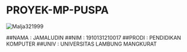 # PROYEK-MP-PUSPA
<p align="left"> <img src="https://medium.com/@okssaami/manajemen-proyek-dan-tim-dalam-pengembangan-perangkat-lunak-7a72e5f1ac5d" alt="Malja321999" /> </p>

##NAMA  : JAMALUDIN
##NIM   : 1910131210017
##PRODI : PENDIDIKAN KOMPUTER
##UNIV    : UNIVERSITAS LAMBUNG MANGKURAT
